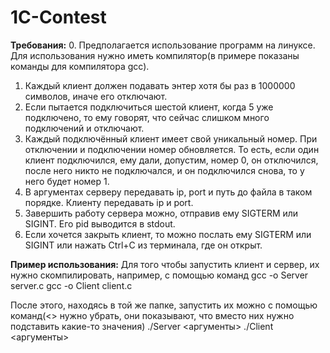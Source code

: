 # 1C-Contest
**Требования:**
0. Предполагается использование программ на линуксе. Для использования нужно иметь компилятор(в примере показаны команды для компилятора gcc).
1. Каждый клиент должен подавать энтер хотя бы раз в 1000000 символов, иначе его отключают.
2. Если пытается подключиться шестой клиент, когда 5 уже подключено, то ему говорят, что сейчас слишком много подключений и отключают.
3. Каждый подключённый клиент имеет свой уникальный номер. При отключении и подключении номер обновляется.
   То есть, если  один клиент подключился, ему дали, допустим, номер 0, он отключился, после него никто не подключался, и он подключился снова, то у него будет номер 1.
4. В аргументах серверу передавать ip, port и путь до файла в таком порядке. Клиенту передавать ip и port.
5. Завершить работу сервера можно, отправив ему SIGTERM или SIGINT. Его pid выводится в stdout.
6. Если хочется закрыть клиент, то можно послать ему SIGTERM или SIGINT или нажать Ctrl+C из терминала, где он открыт.

**Пример использования:**
Для того чтобы запустить клиент и сервер, их нужно скомпилировать, например, с помощью команд
 gcc -o Server server.c
 gcc -o Client client.c

После этого, находясь в той же папке, запустить их можно с помощью команд(<> нужно убрать, они показывают, что вместо них нужно подставить какие-то значения)
 ./Server <аргументы>
 ./Client <аргументы>
